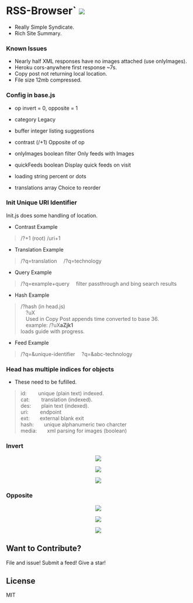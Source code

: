 # RSS-Browser` <img src='https://img.shields.io/github/license/acktic/acktic.github.io?style=social'>

  - Really Simple Syndicate.
  - Rich Site Summary.

### Known Issues

* Nearly half XML responses have no images attached (use onlyImages).
* Heroku cors-anywhere first response ~7s.
* Copy post not returning local location.
* File size 12mb compressed.

### Config in base.js

* op
  invert = 0,
  opposite = 1

* category Legacy

* buffer integer
  listing suggestions

* contrast (/+1)
  Opposite of op

* onlyImages boolean
  filter Only feeds with Images

* quickFeeds boolean
  Display quick feeds on visit

* loading string
  percent or dots

* translations array
  Choice to reorder


### Init Unique URI Identifier

  Init.js does some handling of location.

  * Contrast Example
  > /?+1 (root) /uri+1

  * Translation Example
  > /?q=translation
    &emsp;/?q=technology

  * Query Example
  > /?q=example+query
    &emsp;filter passthrough and bing search results

  * Hash Example
  > /?hash (in head.js)<br>
    &emsp;?uX <br>
    &emsp;Used in Copy Post appends time converted to base 36.<br>
    &emsp;example: /?uX<b>aZjk1</b><br> loads guide with progress.
    
  * Feed Example
  > /?q=&unique-identifier
    &emsp;?q=&abc-technology

### Head has multiple indices for objects
 
  * These need to be fufilled.<br>
  > id:&emsp;&emsp;  unique (plain text) indexed.<br>
    cat:&emsp;&emsp; translation (indexed).<br>
    des:&emsp;&emsp;plain text (indexed).<br>
    uri:&emsp;&emsp; endpoint<br>
    ext:&emsp;&emsp;external blank exit<br>
    hash:&emsp;&emsp;unique alphanumeric two charcter<br>
    media:&emsp;&emsp;xml parsing for images (boolean)<br>

### Invert

<p align='center'><img src='http://acktic.github.io/screenshots/invert.jpg'></p>

<p align='center'><img src='http://acktic.github.io/screenshots/air.jpg'></p>

<p align='center'><img src='http://acktic.github.io/screenshots/visual.jpg'></p>

### Opposite

<p align='center'><img src='http://acktic.github.io/screenshots/opposite.jpg'></p>

<p align='center'><img src='http://acktic.github.io/screenshots/result.jpg'></p>

<p align='center'><img src='http://acktic.github.io/screenshots/contrast.jpg'></p>

Want to Contribute?
----

File and issue!
Submit a feed!
Give a star!

License
----

MIT
